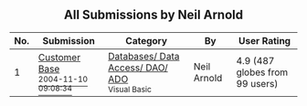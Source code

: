 ﻿<div align="center">

## All Submissions by Neil Arnold

</div>

No.  | Submission | Category | By   | User Rating
---- | ---------- | -------- | ---- | -----------
1 | [Customer Base<br /><sup>2004-11-10 09:08:34</sup>](https://github.com/Planet-Source-Code/neil-arnold-customer-base__1-56865) | [Databases/ Data Access/ DAO/ ADO<br /><sup>Visual Basic</sup>](../ByCategory/databases-data-access-dao-ado__1-6.md) | Neil Arnold | 4.9 (487 globes from 99 users)
